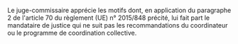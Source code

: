 Le juge-commissaire apprécie les motifs dont, en application du paragraphe 2 de l'article 70 du règlement (UE) n° 2015/848 précité, lui fait part le mandataire de justice qui ne suit pas les recommandations du coordinateur ou le programme de coordination collective.
